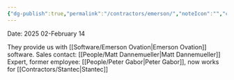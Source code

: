 ```yaml
---
{"dg-publish":true,"permalink":"/contractors/emerson/","noteIcon":"","created":"2025-01-28T09:30:42.720-06:00"}
---
```


Date: 2025 02-February 14

They provide us with [[Software/Emerson Ovation\|Emerson Ovation]] software.
Sales contact: [[People/Matt Dannemueller\|Matt Dannemueller]]
Expert, former employee: [[People/Peter Gabor\|Peter Gabor]], now works for [[Contractors/Stantec\|Stantec]]
